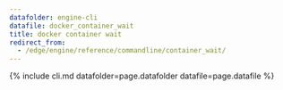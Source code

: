 ```yaml
---
datafolder: engine-cli
datafile: docker_container_wait
title: docker container wait
redirect_from:
  - /edge/engine/reference/commandline/container_wait/
---
```

<!--
This page is automatically generated from Docker's source code. If you want to
suggest a change to the text that appears here, open a ticket or pull request
in the source repository on GitHub:

https://github.com/docker/cli
-->

{% include cli.md datafolder=page.datafolder datafile=page.datafile %}
